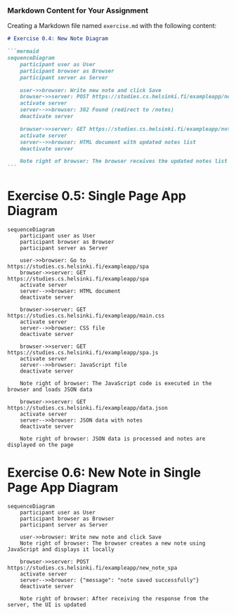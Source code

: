 ### Markdown Content for Your Assignment

Creating a Markdown file named `exercise.md` with the following content:

````markdown
# Exercise 0.4: New Note Diagram

```mermaid
sequenceDiagram
    participant user as User
    participant browser as Browser
    participant server as Server

    user->>browser: Write new note and click Save
    browser->>server: POST https://studies.cs.helsinki.fi/exampleapp/new_note
    activate server
    server-->>browser: 302 Found (redirect to /notes)
    deactivate server

    browser->>server: GET https://studies.cs.helsinki.fi/exampleapp/notes
    activate server
    server-->>browser: HTML document with updated notes list
    deactivate server

    Note right of browser: The browser receives the updated notes list from the server and displays it to the user
```
````

# Exercise 0.5: Single Page App Diagram

```mermaid
sequenceDiagram
    participant user as User
    participant browser as Browser
    participant server as Server

    user->>browser: Go to https://studies.cs.helsinki.fi/exampleapp/spa
    browser->>server: GET https://studies.cs.helsinki.fi/exampleapp/spa
    activate server
    server-->>browser: HTML document
    deactivate server

    browser->>server: GET https://studies.cs.helsinki.fi/exampleapp/main.css
    activate server
    server-->>browser: CSS file
    deactivate server

    browser->>server: GET https://studies.cs.helsinki.fi/exampleapp/spa.js
    activate server
    server-->>browser: JavaScript file
    deactivate server

    Note right of browser: The JavaScript code is executed in the browser and loads JSON data

    browser->>server: GET https://studies.cs.helsinki.fi/exampleapp/data.json
    activate server
    server-->>browser: JSON data with notes
    deactivate server

    Note right of browser: JSON data is processed and notes are displayed on the page
```

# Exercise 0.6: New Note in Single Page App Diagram

```mermaid
sequenceDiagram
    participant user as User
    participant browser as Browser
    participant server as Server

    user->>browser: Write new note and click Save
    Note right of browser: The browser creates a new note using JavaScript and displays it locally

    browser->>server: POST https://studies.cs.helsinki.fi/exampleapp/new_note_spa
    activate server
    server-->>browser: {"message": "note saved successfully"}
    deactivate server

    Note right of browser: After receiving the response from the server, the UI is updated
```
